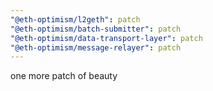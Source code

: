 ```yaml
---
"@eth-optimism/l2geth": patch
"@eth-optimism/batch-submitter": patch
"@eth-optimism/data-transport-layer": patch
"@eth-optimism/message-relayer": patch
---
```


one more patch of beauty
